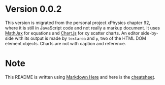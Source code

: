 # Version 0.0.2
This version is migrated from the personal project xPhysics chapter 92, where it is still in JavaScript code and not really a markup document. It uses [MathJax](https://github.com/mathjax/MathJax) for equations and [Chart.js](https://github.com/chartjs) for xy scatter charts. An editor side-by-side with its output is made by `textarea` and `p`, two of the HTML DOM element objects. Charts are not with caption and reference.

# Note
This README is written using [Markdown Here](https://github.com/adam-p/markdown-here) and here is the [cheatsheet](https://github.com/adam-p/markdown-here/wiki/Markdown-Here-Cheatsheet).
